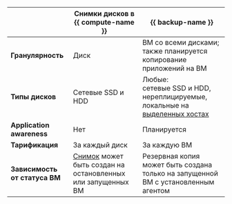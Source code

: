| | Снимки дисков в {{ compute-name }} | {{ backup-name }} |
| --- | --- | --- |
| **Гранулярность** | Диск | ВМ со всеми дисками;<br>также планируется копирование приложений на ВМ |
| **Типы дисков** | Сетевые SSD и HDD | Любые:<br>сетевые SSD и HDD,<br>нереплицируемые,<br>локальные на [выделенных хостах](../compute/concepts/dedicated-host.md) |
| **Application awareness** | Нет | Планируется |
| **Тарификация** | За каждый диск | За каждую ВМ |
| **Зависимость от статуса ВМ** | [Снимок](../compute/concepts/snapshot.md) может быть создан на остановленных или запущенных ВМ | Резервная копия может быть создана только на запущенной ВМ с установленным агентом |